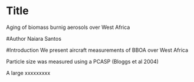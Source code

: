 # Title
Aging of biomass burnig aerosols over West Africa

#Author
Naiara Santos

#Introduction
We present aircraft measurements of BBOA over West Africa

Particle size was measured using a PCASP (Bloggs et al 2004)

A large xxxxxxxxx

